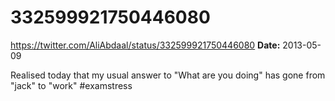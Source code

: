 # 332599921750446080
https://twitter.com/AliAbdaal/status/332599921750446080
**Date:** 2013-05-09

Realised today that my usual answer to "What are you doing" has gone from "jack" to "work" #examstress
